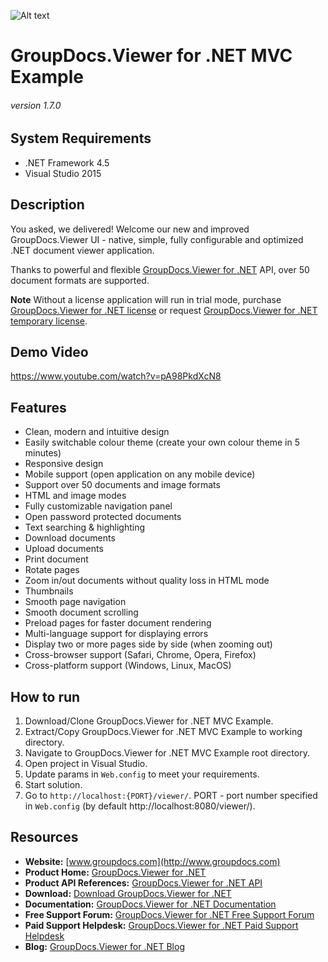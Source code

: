 ![Alt text](https://raw.githubusercontent.com/groupdocs-viewer/GroupDocs.Viewer-for-.NET-MVC/master/src/Resources/viewer/images/banner.png "GroupDocs.Viewer")
# GroupDocs.Viewer for .NET MVC Example
###### version 1.7.0


## System Requirements
- .NET Framework 4.5
- Visual Studio 2015


## Description
You asked, we delivered!
Welcome our new and improved GroupDocs.Viewer UI - native, simple, fully configurable and optimized .NET document viewer application.

Thanks to powerful and flexible [GroupDocs.Viewer for .NET](https://products.groupdocs.com/viewer/net) API, over 50 document formats are supported.

**Note** Without a license application will run in trial mode, purchase [GroupDocs.Viewer for .NET license](https://purchase.groupdocs.com/order-online-step-1-of-8.aspx) or request [GroupDocs.Viewer for .NET temporary license](https://purchase.groupdocs.com/temporary-license).


## Demo Video
https://www.youtube.com/watch?v=pA98PkdXcN8


## Features
- Clean, modern and intuitive design
- Easily switchable colour theme (create your own colour theme in 5 minutes)
- Responsive design
- Mobile support (open application on any mobile device)
- Support over 50 documents and image formats
- HTML and image modes
- Fully customizable navigation panel
- Open password protected documents
- Text searching & highlighting
- Download documents
- Upload documents
- Print document
- Rotate pages
- Zoom in/out documents without quality loss in HTML mode
- Thumbnails
- Smooth page navigation
- Smooth document scrolling
- Preload pages for faster document rendering
- Multi-language support for displaying errors
- Display two or more pages side by side (when zooming out)
- Cross-browser support (Safari, Chrome, Opera, Firefox)
- Cross-platform support (Windows, Linux, MacOS)


## How to run
1. Download/Clone GroupDocs.Viewer for .NET MVC Example.
2. Extract/Copy GroupDocs.Viewer for .NET MVC Example to working directory.
3. Navigate to GroupDocs.Viewer for .NET MVC Example root directory.
4. Open project in Visual Studio.
5. Update params in `Web.config` to meet your requirements.
6. Start solution.
7. Go to `http://localhost:{PORT}/viewer/`.
PORT - port number specified in `Web.config` (by default http://localhost:8080/viewer/).


## Resources
- **Website:** [www.groupdocs.com](http://www.groupdocs.com)
- **Product Home:** [GroupDocs.Viewer for .NET](https://products.groupdocs.com/viewer/net)
- **Product API References:** [GroupDocs.Viewer for .NET API](https://apireference.groupdocs.com/net/viewer)
- **Download:** [Download GroupDocs.Viewer for .NET](http://downloads.groupdocs.com/viewer/net)
- **Documentation:** [GroupDocs.Viewer for .NET Documentation](https://docs.groupdocs.com/display/viewernet/Home)
- **Free Support Forum:** [GroupDocs.Viewer for .NET Free Support Forum](https://forum.groupdocs.com/c/viewer)
- **Paid Support Helpdesk:** [GroupDocs.Viewer for .NET Paid Support Helpdesk](https://helpdesk.groupdocs.com)
- **Blog:** [GroupDocs.Viewer for .NET Blog](https://blog.groupdocs.com/category/groupdocs-viewer-product-family/)
